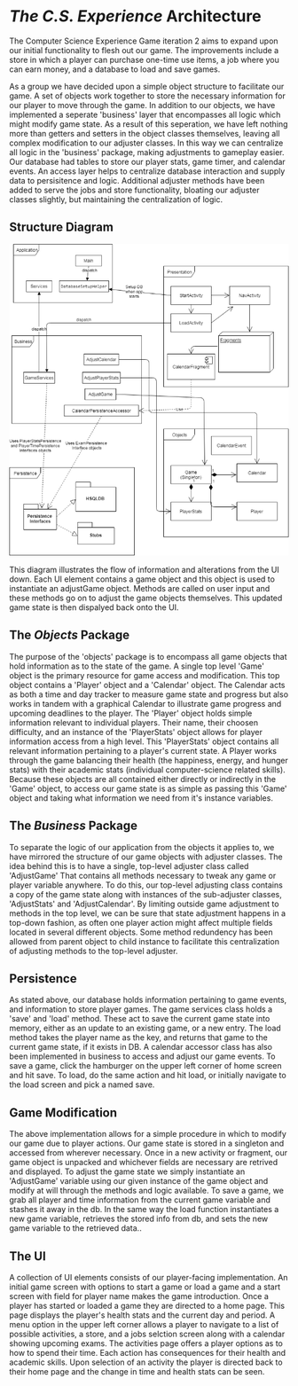 # _The C.S. Experience_ Architecture

The Computer Science Experience Game iteration 2 aims to expand upon our initial functionality to flesh out our game. The improvements include a store in which a player can purchase one-time use items, a job where you can earn money, and a database to load and save games.

As a group we have decided upon a simple object structure to facilitate our game. A set of objects work together to store the necessary information for our player to move through the game. In addition to our objects, we have implemented a seperate 'business' layer that encompasses all logic which might modify game state. As a result of this seperation, we have left nothing more than getters and setters in the object classes themselves, leaving all complex modification to our adjuster classes. In this way we can centralize all logic in the 'business' package, making adjustments to gameplay easier. Our database had tables to store our player stats, game timer, and calendar events. An access layer helps to centralize database interaction and supply data to persisitence and logic. Additional adjuster methods have been added to serve the jobs and store functionality, bloating our adjuster classes slightly, but maintaining the centralization of logic. 

## Structure Diagram
![Structure](structure.png)


This diagram illustrates the flow of information and alterations from the UI down. Each UI element contains a game object and this object is used to instantiate an adjustGame object. Methods are called on user input and these methods go on to adjust the game objects themselves. This updated game state is then dispalyed back onto the UI.

## The _Objects_ Package
The purpose of the 'objects' package is to encompass all game objects that hold information as to the state of the game. A single top level 'Game' object is the primary resource for game access and modification. This top object contains a 'Player' object and a 'Calendar' object. The Calendar acts as both a time and day tracker to measure game state and progress but also works in tandem with a graphical Calendar to illustrate game progress and upcoming deadlines to the player. The 'Player' object holds simple information relevant to individual players. Their name, their choosen difficulty, and an instance of the 'PlayerStats' object allows for player information access from a high level. This 'PlayerStats' object contains all relevant information pertaining to a player's current state. A Player works through the game balancing their health (the happiness, energy, and hunger stats) with their academic stats (individual computer-science related skills). Because these objects are all contained either directly or indirectly in the 'Game' object, to access our game state is as simple as passing this 'Game' object and taking what information we need from it's instance variables.

## The _Business_ Package
To separate the logic of our application from the objects it applies to, we have mirrored the structure of our game objects with adjuster classes. The idea behind this is to have a single, top-level adjuster class called 'AdjustGame' That contains all methods necessary to tweak any game or player variable anywhere. To do this, our top-level adjusting class contains a copy of the game state along with instances of the sub-adjuster classes, 'AdjustStats' and 'AdjustCalendar'. By limiting outside game adjustment to methods in the top level, we can be sure that state adjustment happens in a top-down fashion, as often one player action might affect multiple fields located in several different objects. Some method redundency has been allowed from parent object to child instance to facilitate this centralization of adjusting methods to the top-level adjuster.

## Persistence 
As stated above, our database holds information pertaining to game events, and information to store player games. The game services class holds a 'save' and 'load' method. These act to save the current game state into memory, either as an update to an existing game, or a new entry. The load method takes the player name as the key, and returns that game to the current game state, if it exists in DB. A calendar accessor class has also been implemented in business to access and adjust our game events. To save a game, click the hamburger on the upper left corner of home screen and hit save. To load, do the same action and hit load, or initially navigate to the load screen and pick a named save. 

## Game Modification
The above implementation allows for a simple procedure in which to modify our game due to player actions. Our game state is stored in a singleton and accessed from wherever necessary. Once in a new activity or fragment, our game object is unpacked and whichever fields are necessary are retrived and displayed. To adjust the game state we simply instantiate an 'AdjustGame' variable using our given instance of the game object and modify at will through the methods and logic available. To save a game, we grab all player and time information from the current game variable and stashes it away in the db. In the same way the load function instantiates a new game variable, retrieves the stored info from db, and sets the new game variable to the retrieved data..

## The UI
A collection of UI elements consists of our player-facing implementation. An initial game screen with options to start a game or load a game and a start screen with field for player name makes the game introduction. Once a player has started or loaded a game they are directed to a home page. This page displays the player's health stats and the current day and period. A menu option in the upper left corner allows a player to navigate to a list of possible activities, a store, and a jobs selction screen along with a calendar showing upcoming exams. The activities page offers a player options as to how to spend their time. Each action has consequences for their health and academic skills. Upon selection of an activity the player is directed back to their home page and the change in time and health stats can be seen.
